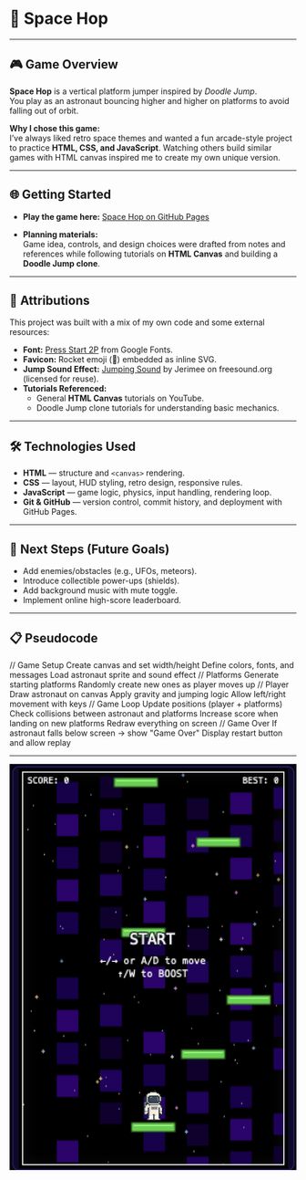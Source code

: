 # 🚀 Space Hop  

---

## 🎮 Game Overview  
**Space Hop** is a vertical platform jumper inspired by *Doodle Jump*.  
You play as an astronaut bouncing higher and higher on platforms to avoid falling out of orbit.  

**Why I chose this game:**  
I’ve always liked retro space themes and wanted a fun arcade-style project to practice **HTML, CSS, and JavaScript**. Watching others build similar games with HTML canvas inspired me to create my own unique version.  

---

## 🌐 Getting Started  

- **Play the game here:** [Space Hop on GitHub Pages](https://alaalshehabii.github.io/Space-Hop/)  

- **Planning materials:**  
  Game idea, controls, and design choices were drafted from notes and references while following tutorials on **HTML Canvas** and building a **Doodle Jump clone**.  

---

## 🙌 Attributions  

This project was built with a mix of my own code and some external resources:  

- **Font:** [Press Start 2P](https://fonts.google.com/specimen/Press+Start+2P) from Google Fonts.  
- **Favicon:** Rocket emoji (🚀) embedded as inline SVG.  
- **Jump Sound Effect:** [Jumping Sound](https://freesound.org/people/Jerimee/sounds/535890/) by Jerimee on freesound.org (licensed for reuse).  
- **Tutorials Referenced:**  
  - General **HTML Canvas** tutorials on YouTube.  
  - Doodle Jump clone tutorials for understanding basic mechanics.  

---

## 🛠️ Technologies Used  

- **HTML** — structure and `<canvas>` rendering.  
- **CSS** — layout, HUD styling, retro design, responsive rules.  
- **JavaScript** — game logic, physics, input handling, rendering loop.  
- **Git & GitHub** — version control, commit history, and deployment with GitHub Pages.  

---

## 🚧 Next Steps (Future Goals)  

- Add enemies/obstacles (e.g., UFOs, meteors).  
- Introduce collectible power-ups (shields).  
- Add background music with mute toggle.  
- Implement online high-score leaderboard.  

---

## 📋 Pseudocode
// Game Setup
Create canvas and set width/height
Define colors, fonts, and messages
Load astronaut sprite and sound effect
// Platforms
Generate starting platforms
Randomly create new ones as player moves up
// Player
Draw astronaut on canvas
Apply gravity and jumping logic
Allow left/right movement with keys
// Game Loop
Update positions (player + platforms)
Check collisions between astronaut and platforms
Increase score when landing on new platforms
Redraw everything on screen
// Game Over
If astronaut falls below screen → show "Game Over"
Display restart button and allow replay

 ---

 ![Space Hop Screenshot](assets/screenshot.png)  

